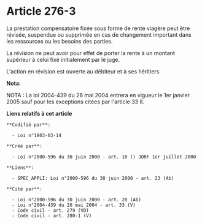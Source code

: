 # Article 276-3

La prestation compensatoire fixée sous forme de rente viagère peut être révisée, suspendue ou supprimée en cas de changement
important dans les ressources ou les besoins des parties.

La révision ne peut avoir pour effet de porter la rente à un montant supérieur à celui fixé initialement par le juge.

L'action en révision est ouverte au débiteur et à ses héritiers.

**Nota:**

NOTA : La loi 2004-439 du 26 mai 2004 entrera en vigueur le 1er janvier 2005 sauf pour les exceptions citées par l'article 33
II.

**Liens relatifs à cet article**

	**Codifié par**:

	  - Loi n°1803-03-14

	**Créé par**:

	  - Loi n°2000-596 du 30 juin 2000 - art. 10 () JORF 1er juillet 2000

	**Liens**:

	  - SPEC_APPLI: Loi n°2000-596 du 30 juin 2000 - art. 23 (Ab)

	**Cité par**:

	  - Loi n°2000-596 du 30 juin 2000 - art. 20 (Ab)
	  - Loi n°2004-439 du 26 mai 2004 - art. 33 (V)
	  - Code civil - art. 279 (VD)
	  - Code civil - art. 280-1 (V)
